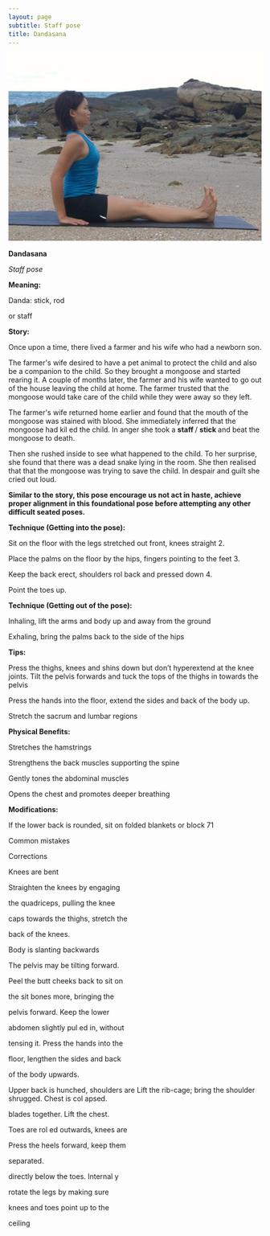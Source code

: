 ```yaml
---
layout: page
subtitle: Staff pose
title: Dandasana
---
```

  <p class="calibre1 text-center">
   <img class="calibre2" src="../../assets/img/index-70_3.jpg"/>
  </p>
  <p class="calibre1">
  </p>
  <p class="calibre1">
   <b class="calibre3">
    Dandasana
   </b>
  </p>
  <p class="calibre1">
  </p>
  <p class="calibre1">
  </p>
  <p class="calibre1">
  </p>
  <p class="calibre1">
  </p>
  <p class="calibre1">
  </p>
  <p class="calibre1">
   <i class="calibre4">
    Staff pose
   </i>
  </p>
  <p class="calibre1">
  </p>
  <p class="calibre1">
   <b class="calibre3">
   </b>
  </p>
  <p class="calibre1">
  </p>
  <p class="calibre1">
   <b class="calibre3">
    Meaning:
   </b>
  </p>
  <p class="calibre1">
   Danda: stick, rod
  </p>
  <p class="calibre1">
  </p>
  <p class="calibre1">
   or staff
  </p>
  <p class="calibre1">
  </p>
  <p class="calibre1">
  </p>
  <p class="calibre1">
  </p>
  <p class="calibre1">
  </p>
  <p class="calibre1">
  </p>
  <p class="calibre1">
  </p>
  <p class="calibre1">
  </p>
  <p class="calibre1">
  </p>
  <p class="calibre1">
   <b class="calibre3">
    Story:
   </b>
  </p>
  <p class="calibre1">
   Once upon a time, there lived a farmer and his wife who had a newborn son.
  </p>
  <p class="calibre1">
   The farmer's wife desired to have a pet animal to protect the child and also be a companion to the child. So they brought a mongoose and started rearing it. A couple of months later, the farmer and his wife wanted to go out of the house leaving the child at home. The farmer trusted that the mongoose would take care of the child while they were away so they left.
  </p>
  <p class="calibre1">
  </p>
  <p class="calibre1">
   The  farmer's  wife  returned  home  earlier  and  found  that  the  mouth  of  the mongoose  was  stained  with  blood.  She  immediately  inferred  that  the mongoose  had  kil ed  the  child.  In  anger  she  took  a
   <b class="calibre3">
    staff
   </b>
   /
   <b class="calibre3">
    stick
   </b>
   and  beat  the mongoose to death.
  </p>
  <p class="calibre1">
  </p>
  <p class="calibre1">
   Then she rushed inside to see what happened to the child. To her surprise, she found that there was a dead snake lying in the room. She then realised that that the mongoose was trying to save the child. In despair and guilt she cried out loud.
  </p>
  <p class="calibre1">
  </p>
  <p class="calibre1">
   <b class="calibre3">
    Similar to the story, this pose encourage us not act in haste, achieve proper
   </b>
   <b class="calibre3">
    alignment  in  this  foundational  pose  before  attempting  any  other  difficult
   </b>
   <b class="calibre3">
    seated poses.
   </b>
  </p>
  <p class="calibre1">
   <b class="calibre3">
   </b>
  </p>
  <p class="calibre1">
  </p>
  <p class="calibre1">
   <a id="p71">
   </a>
  </p>
  <p class="calibre1">
  </p>
  <p class="calibre1">
   <b class="calibre3">
   </b>
  </p>
  <p class="calibre1">
   <b class="calibre3">
    Technique (Getting into the pose):
   </b>
  </p>
  <p class="calibre1">
   Sit on the floor with the legs stretched out front, knees straight 2.
  </p>
  <p class="calibre1">
   Place the palms on the floor by the hips, fingers pointing to the feet 3.
  </p>
  <p class="calibre1">
   Keep the back erect, shoulders rol  back and pressed down 4.
  </p>
  <p class="calibre1">
   Point the toes up.
  </p>
  <p class="calibre1">
  </p>
  <p class="calibre1">
   <b class="calibre3">
    Technique (Getting out of the pose):
   </b>
  </p>
  <p class="calibre1">
   Inhaling, lift the arms and body up and away from the ground
   <b class="calibre3">
   </b>
  </p>
  <p class="calibre1">
   Exhaling, bring the palms back to the side of the hips
  </p>
  <p class="calibre1">
  </p>
  <p class="calibre1">
   <b class="calibre3">
    Tips:
   </b>
  </p>
  <p class="calibre1">
   Press  the  thighs,  knees  and  shins  down  but  don’t  hyperextend  at  the knee  joints.  Tilt  the  pelvis  forwards  and  tuck  the  tops  of  the  thighs  in towards the pelvis
  </p>
  <p class="calibre1">
   Press the hands into the floor, extend the sides and back of the body up.
  </p>
  <p class="calibre1">
   Stretch the sacrum and lumbar regions
  </p>
  <p class="calibre1">
   <b class="calibre3">
   </b>
  </p>
  <p class="calibre1">
   <b class="calibre3">
    Physical Benefits:
   </b>
  </p>
  <p class="calibre1">
   Stretches the hamstrings
  </p>
  <p class="calibre1">
   Strengthens the back muscles supporting the spine
  </p>
  <p class="calibre1">
   Gently tones the abdominal muscles
  </p>
  <p class="calibre1">
   Opens the chest and promotes deeper breathing
  </p>
  <p class="calibre1">
   <b class="calibre3">
   </b>
  </p>
  <p class="calibre1">
   <b class="calibre3">
    Modifications:
   </b>
  </p>
  <p class="calibre1">
   If the lower back is rounded, sit on folded blankets or block 71
  </p>
  <p class="calibre1">
   <a id="p72">
   </a>
  </p>
  <p class="calibre1">
  </p>
  <p class="calibre1">
  </p>
  <p class="calibre1">
   Common mistakes
  </p>
  <p class="calibre1">
   Corrections
  </p>
  <p class="calibre1">
   Knees are bent
  </p>
  <p class="calibre1">
   Straighten the knees by engaging
  </p>
  <p class="calibre1">
  </p>
  <p class="calibre1">
   the quadriceps, pulling the knee
  </p>
  <p class="calibre1">
   caps towards the thighs, stretch the
  </p>
  <p class="calibre1">
   back of the knees.
  </p>
  <p class="calibre1">
   Body is slanting backwards
  </p>
  <p class="calibre1">
   The pelvis may be tilting forward.
  </p>
  <p class="calibre1">
   Peel the butt cheeks back to sit on
  </p>
  <p class="calibre1">
   the sit bones more, bringing the
  </p>
  <p class="calibre1">
   pelvis forward. Keep the lower
  </p>
  <p class="calibre1">
   abdomen slightly pul ed in, without
  </p>
  <p class="calibre1">
   tensing it. Press the hands into the
  </p>
  <p class="calibre1">
   floor, lengthen the sides and back
  </p>
  <p class="calibre1">
   of the body upwards.
  </p>
  <p class="calibre1">
   Upper back is hunched, shoulders are  Lift the rib-cage; bring the shoulder shrugged. Chest is col apsed.
  </p>
  <p class="calibre1">
   blades together. Lift the chest.
  </p>
  <p class="calibre1">
  </p>
  <p class="calibre1">
  </p>
  <p class="calibre1">
   Toes are rol ed outwards, knees are
  </p>
  <p class="calibre1">
   Press the heels forward, keep them
  </p>
  <p class="calibre1">
   separated.
  </p>
  <p class="calibre1">
   directly below the toes. Internal y
  </p>
  <p class="calibre1">
   rotate the legs by making sure
  </p>
  <p class="calibre1">
   knees and toes point up to the
  </p>
  <p class="calibre1">
   ceiling
  </p>
  <p class="calibre1">
  </p>
  <p class="calibre1">
  </p>
  <p class="calibre1">
  </p>
  <p class="calibre1">
  </p>
  <p class="calibre1">
  </p>
  <p class="calibre1">
  </p>
  <p class="calibre1">
  </p>
  <p class="calibre1">
  </p>
  <p class="calibre1">
  </p>
  <p class="calibre1">
  </p>
  <p class="calibre1">
  </p>
  <p class="calibre1">
  </p>
  <p class="calibre1">
  </p>
  <p class="calibre1">
   <b class="calibre3">
   </b>
  </p>
  <p class="calibre1">
  </p>
  <p class="calibre1">
   <a id="p73">
   </a>
  </p>
  <p class="calibre1">
  </p>
